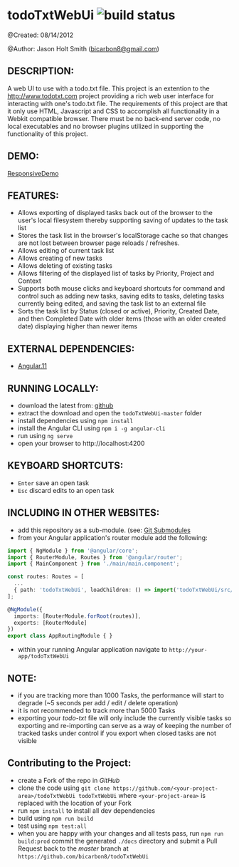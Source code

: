 # todoTxtWebUi ![build status](https://travis-ci.org/bicarbon8/todoTxtWebUi.svg)

@Created: 08/14/2012

@Author: Jason Holt Smith (<bicarbon8@gmail.com>)

## DESCRIPTION:

A web UI to use with a todo.txt file.  This project is an extention to the <http://www.todotxt.com> project
providing a rich web user interface for interacting with one's todo.txt file.  The requirements of this
project are that it only use HTML, Javascript and CSS to accomplish all functionality in a Webkit
compatible browser.  There must be no back-end server code, no local executables and no browser plugins
utilized in supporting the functionality of this project.

## DEMO:

[ResponsiveDemo](https://bicarbon8.github.io/todo/)

## FEATURES:

- Allows exporting of displayed tasks back out of the browser to the user's local filesystem thereby supporting saving of updates to the task list
- Stores the task list in the browser's localStorage cache so that changes are not lost between browser page reloads / refreshes.
- Allows editing of current task list
- Allows creating of new tasks
- Allows deleting of existing tasks
- Allows filtering of the displayed list of tasks by Priority, Project and Context
- Supports both mouse clicks and keyboard shortcuts for command and control such as adding new tasks, saving edits to tasks, deleting tasks currently being edited, and saving the task list to an external file
- Sorts the task list by Status (closed or active), Priority, Created Date, and then Completed Date with older items (those with an older created date) displaying higher than newer items

## EXTERNAL DEPENDENCIES:

- [Angular.11](https://angular.io/)

## RUNNING LOCALLY:

- download the latest from: [github](https://github.com/bicarbon8/todoTxtWebUi/archive/master.zip)
- extract the download and open the `todoTxtWebUi-master` folder
- install dependencies using `npm install`
- install the Angular CLI using `npm i -g angular-cli`
- run using `ng serve`
- open your browser to http://localhost:4200

## KEYBOARD SHORTCUTS:

- `Enter` save an open task
- `Esc` discard edits to an open task

## INCLUDING IN OTHER WEBSITES:

- add this repository as a sub-module. (see: [Git Submodules](https://git-scm.com/book/en/v2/Git-Tools-Submodules)
- from your Angular application's router module add the following:
```typescript
import { NgModule } from '@angular/core';
import { RouterModule, Routes } from '@angular/router';
import { MainComponent } from './main/main.component';

const routes: Routes = [
  ...
  { path: 'todoTxtWebUi', loadChildren: () => import('todoTxtWebUi/src/app/todo-txt-web-ui/todo-txt-web-ui.module').then((m) => m.TodoTxtWebUiModule) }
];

@NgModule({
  imports: [RouterModule.forRoot(routes)],
  exports: [RouterModule]
})
export class AppRoutingModule { }
```
- within your running Angular application navigate to `http://your-app/todoTxtWebUi`

## NOTE:
- if you are tracking more than 1000 Tasks, the performance will start to degrade (~5 seconds per add / edit / delete operation)
- it is not recommended to track more than 5000 Tasks
- exporting your _todo-txt_ file will only include the currently visible tasks so exporting and re-importing can serve as a way of keeping the number of tracked tasks under control if you export when closed tasks are not visible

## Contributing to the Project:

- create a Fork of the repo in _GitHub_
- clone the code using `git clone https://github.com/<your-project-area>/todoTxtWebUi todoTxtWebUi` where `<your-project-area>` is replaced with the location of your Fork
- run `npm install` to install all dev dependencies
- build using `npm run build`
- test using `npm test:all`
- when you are happy with your changes and all tests pass, run `npm run build:prod` commit the generated `./docs` directory and submit a Pull Request back to the _master_ branch at `https://github.com/bicarbon8/todoTxtWebUi`

